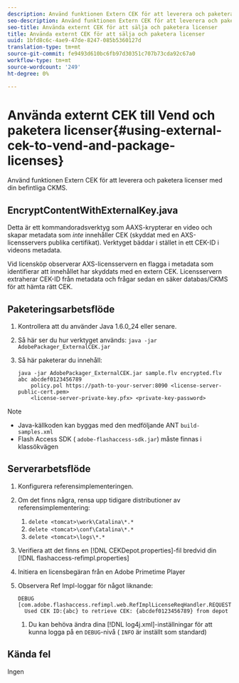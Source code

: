 ```yaml
---
description: Använd funktionen Extern CEK för att leverera och paketera licenser med din befintliga CKMS.
seo-description: Använd funktionen Extern CEK för att leverera och paketera licenser med din befintliga CKMS.
seo-title: Använda externt CEK för att sälja och paketera licenser
title: Använda externt CEK för att sälja och paketera licenser
uuid: 1bfd8c6c-4ae9-47de-8247-085b5360127d
translation-type: tm+mt
source-git-commit: fe9493d610bc6fb97d30351c707b73cda92c67a0
workflow-type: tm+mt
source-wordcount: '249'
ht-degree: 0%

---
```



# Använda externt CEK till Vend och paketera licenser{#using-external-cek-to-vend-and-package-licenses}

Använd funktionen Extern CEK för att leverera och paketera licenser med din befintliga CKMS.

## EncryptContentWithExternalKey.java

Detta är ett kommandoradsverktyg som AAXS-krypterar en video och skapar metadata som *inte* innehåller CEK (skyddat med en AXS-licensservers publika certifikat). Verktyget bäddar i stället in ett CEK-ID i videons metadata.

Vid licensköp observerar AXS-licensservern en flagga i metadata som identifierar att innehållet har skyddats med en extern CEK. Licensservern extraherar CEK-ID från metadata och frågar sedan en säker databas/CKMS för att hämta rätt CEK.

## Paketeringsarbetsflöde

1. Kontrollera att du använder Java 1.6.0_24 eller senare.
1. Så här ser du hur verktyget används: `java -jar AdobePackager_ExternalCEK.jar`
1. Så här paketerar du innehåll:

   ```
   java -jar AdobePackager_ExternalCEK.jar sample.flv encrypted.flv abc abcdef0123456789 
       policy.pol https://path-to-your-server:8090 <license-server-public-cert.pem> 
       <license-server-private-key.pfx> <private-key-password>
   ```

>[!NOTE]
>
>* Java-källkoden kan byggas med den medföljande ANT `build-samples.xml`
>* Flash Access SDK ( `adobe-flashaccess-sdk.jar`) måste finnas i klassökvägen

>



## Serverarbetsflöde

1. Konfigurera referensimplementeringen.
1. Om det finns några, rensa upp tidigare distributioner av referensimplementering:

   1. `delete <tomcat>\work\Catalina\*.*`
   1. `delete <tomcat>\conf\Catalina\*.*`
   1. `delete <tomcat>\logs\*.*`

1. Verifiera att det finns en [!DNL CEKDepot.properties]-fil bredvid din [!DNL flashaccess-refimpl.properties]

1. Initiera en licensbegäran från en Adobe Primetime Player
1. Observera Ref Impl-loggar för något liknande:

   ```
   DEBUG [com.adobe.flashaccess.refimpl.web.RefImplLicenseReqHandler.REQUESTS] 
     Used CEK ID:{abc} to retrieve CEK: {abcdef0123456789} from depot
   ```

   1. Du kan behöva ändra dina [!DNL log4j.xml]-inställningar för att kunna logga på en `DEBUG`-nivå ( `INFO` är inställt som standard)

## Kända fel

Ingen
